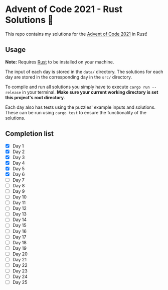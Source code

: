# Advent of Code 2021 - Rust Solutions 🎄

This repo contains my solutions for the [Advent of Code 2021](https://adventofcode.com/2021) in Rust!

## Usage

**Note:** Requires [Rust](https://www.rust-lang.org/) to be installed on your machine.

The input of each day is stored in the `data/` directory. The solutions
for each day are stored in the corresponding day in the `src/` directory.

To compile and run all solutions you simply have to execute `cargo run --release` in your terminal.
**Make sure your current working directory is set this project's root directory**.

Each day also has tests using the puzzles' example inputs and solutions. These can be
run using `cargo test` to ensure the functionality of the solutions.

## Completion list

- [x] Day 1
- [x] Day 2
- [x] Day 3
- [x] Day 4
- [x] Day 5
- [x] Day 6
- [ ] Day 7
- [ ] Day 8
- [ ] Day 9
- [ ] Day 10
- [ ] Day 11
- [ ] Day 12
- [ ] Day 13
- [ ] Day 14
- [ ] Day 15
- [ ] Day 16
- [ ] Day 17
- [ ] Day 18
- [ ] Day 19
- [ ] Day 20
- [ ] Day 21
- [ ] Day 22
- [ ] Day 23
- [ ] Day 24
- [ ] Day 25
